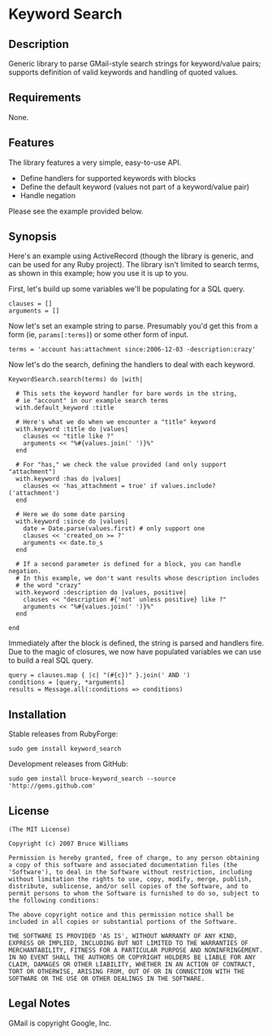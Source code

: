 # Keyword Search

## Description

Generic library to parse GMail-style search strings for keyword/value pairs;
supports definition of valid keywords and handling of quoted values.

## Requirements

None.

## Features
  
The library features a very simple, easy-to-use API.

* Define handlers for supported keywords with blocks
* Define the default keyword (values not part of a keyword/value pair)
* Handle negation

Please see the example provided below.

## Synopsis

Here's an example using ActiveRecord (though the library is generic, and can
be used for any Ruby project).  The library isn't limited to search terms, as
shown in this example; how you use it is up to you.

First, let's build up some variables we'll be populating for a SQL query.

    clauses = []
    arguments = []

Now let's set an example string to parse.  Presumably you'd get this from
a form (ie, `params[:terms]`) or some other form of input.

    terms = 'account has:attachment since:2006-12-03 -description:crazy'

Now let's do the search, defining the handlers to deal with each keyword.

    KeywordSearch.search(terms) do |with|

      # This sets the keyword handler for bare words in the string,
      # ie "account" in our example search terms
      with.default_keyword :title
  
      # Here's what we do when we encounter a "title" keyword
      with.keyword :title do |values|
        clauses << "title like ?"
        arguments << "%#{values.join(' ')}%"
      end
  
      # For "has," we check the value provided (and only support "attachment")
      with.keyword :has do |values|
        clauses << 'has_attachment = true' if values.include?('attachment')
      end
      
      # Here we do some date parsing
      with.keyword :since do |values|
        date = Date.parse(values.first) # only support one
        clauses << 'created_on >= ?'
        arguments << date.to_s
      end

      # If a second parameter is defined for a block, you can handle negation.
      # In this example, we don't want results whose description includes
      # the word "crazy"
      with.keyword :description do |values, positive|
        clauses << "description #{'not' unless positive} like ?"
        arguments << "%#{values.join(' ')}%"
      end
      
    end
    
Immediately after the block is defined, the string is parsed and handlers
fire.  Due to the magic of closures, we now have populated variables we can
use to build a real SQL query.
  
    query = clauses.map { |c| "(#{c})" }.join(' AND ')
    conditions = [query, *arguments]
    results = Message.all(:conditions => conditions)

## Installation

Stable releases from RubyForge:

    sudo gem install keyword_search

Development releases from GitHub:

    sudo gem install bruce-keyword_search --source 'http://gems.github.com'  


## License

    (The MIT License)

    Copyright (c) 2007 Bruce Williams

    Permission is hereby granted, free of charge, to any person obtaining
    a copy of this software and associated documentation files (the
    'Software'), to deal in the Software without restriction, including
    without limitation the rights to use, copy, modify, merge, publish,
    distribute, sublicense, and/or sell copies of the Software, and to
    permit persons to whom the Software is furnished to do so, subject to
    the following conditions:

    The above copyright notice and this permission notice shall be
    included in all copies or substantial portions of the Software.

    THE SOFTWARE IS PROVIDED 'AS IS', WITHOUT WARRANTY OF ANY KIND,
    EXPRESS OR IMPLIED, INCLUDING BUT NOT LIMITED TO THE WARRANTIES OF
    MERCHANTABILITY, FITNESS FOR A PARTICULAR PURPOSE AND NONINFRINGEMENT.
    IN NO EVENT SHALL THE AUTHORS OR COPYRIGHT HOLDERS BE LIABLE FOR ANY
    CLAIM, DAMAGES OR OTHER LIABILITY, WHETHER IN AN ACTION OF CONTRACT,
    TORT OR OTHERWISE, ARISING FROM, OUT OF OR IN CONNECTION WITH THE
    SOFTWARE OR THE USE OR OTHER DEALINGS IN THE SOFTWARE.

## Legal Notes

GMail is copyright Google, Inc.
